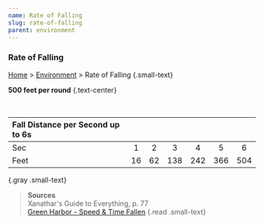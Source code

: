 ```yaml
---
name: Rate of Falling 
slug: rate-of-falling
parent: environment
---
```

### Rate of Falling 
[Home](home) > [Environment](environment) > Rate of Falling {.small-text}

**500 feet per round** {.text-center}

<br/>

| Fall Distance per Second up to 6s|||||||
|:-----|:--:|:--:|:---:|:---:|:---:|:---:|
| Sec | 1 | 2 | 3 | 4 | 5 | 6 |
| Feet | 16 | 62 | 138 | 242 | 366 | 504 |
{.gray .small-text}

> **Sources** <br/>
> Xanathar's Guide to Everything, p. 77<br/>
> [Green Harbor - Speed & Time Fallen](http://www.greenharbor.com/fffolder/speedtime.pdf)
{.read .small-text}


